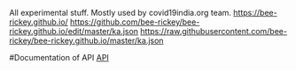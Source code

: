 All experimental stuff. Mostly used by covid19india.org team. 
https://bee-rickey.github.io/
<https://github.com/bee-rickey/bee-rickey.github.io/edit/master/ka.json>
<https://raw.githubusercontent.com/bee-rickey/bee-rickey.github.io/master/ka.json>

#Documentation of API
[API](documentation/documentation.md)

